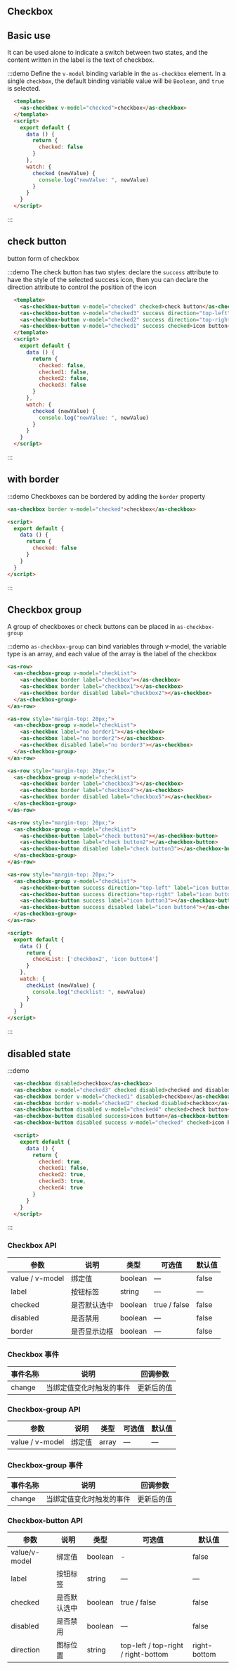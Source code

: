 ## Checkbox

## Basic use

It can be used alone to indicate a switch between two states, and the content written in the label is the text of checkbox.

:::demo Define the `v-model` binding variable in the `as-checkbox` element. In a single `checkbox`, the default binding variable value will be `Boolean`, and `true` is selected.

```html
  <template>
    <as-checkbox v-model="checked">checkbox</as-checkbox>
  </template>
  <script>
    export default {
      data () {
        return {
          checked: false
        }
      },
      watch: {
        checked (newValue) {
          console.log("newValue: ", newValue)
        }
      }
    }
  </script>
```

:::

## check button

button form of checkbox

:::demo The check button has two styles: declare the `success` attribute to have the style of the selected success icon, then you can declare the direction attribute to control the position of the icon

```html
  <template>
    <as-checkbox-button v-model="checked" checked>check button</as-checkbox-button>
    <as-checkbox-button v-model="checked3" success direction="top-left" checked>icon button</as-checkbox-button>
    <as-checkbox-button v-model="checked2" success direction="top-right" checked>icon button</as-checkbox-button>
    <as-checkbox-button v-model="checked1" success checked>icon button</as-checkbox-button>
  </template>
  <script>
    export default {
      data () {
        return {
          checked: false,
          checked1: false,
          checked2: false,
          checked3: false
        }
      },
      watch: {
        checked (newValue) {
          console.log("newValue: ", newValue)
        }
      }
    }
  </script>
```

:::

## with border

:::demo Checkboxes can be bordered by adding the `border` property

```html
<as-checkbox border v-model="checked">checkbox</as-checkbox>

<script>
  export default {
    data () {
      return {
        checked: false
      }
    }
  }
</script>
```

:::

## Checkbox group

A group of checkboxes or check buttons can be placed in `as-checkbox-group`

:::demo `as-checkbox-group` can bind variables through v-model, the variable type is an array, and each value of the array is the label of the checkbox

```html
<as-row>
  <as-checkbox-group v-model="checkList">
    <as-checkbox border label="checkbox"></as-checkbox>
    <as-checkbox border label="checkbox1"></as-checkbox>
    <as-checkbox border disabled label="checkbox2"></as-checkbox>
  </as-checkbox-group>
</as-row>

<as-row style="margin-top: 20px;">
  <as-checkbox-group v-model="checkList">
    <as-checkbox label="no border1"></as-checkbox>
    <as-checkbox label="no border2"></as-checkbox>
    <as-checkbox disabled label="no border3"></as-checkbox>
  </as-checkbox-group>
</as-row>

<as-row style="margin-top: 20px;">
  <as-checkbox-group v-model="checkList">
    <as-checkbox border label="checkbox3"></as-checkbox>
    <as-checkbox border label="checkbox4"></as-checkbox>
    <as-checkbox border disabled label="checkbox5"></as-checkbox>
  </as-checkbox-group>
</as-row>

<as-row style="margin-top: 20px;">
  <as-checkbox-group v-model="checkList">
    <as-checkbox-button label="check button1"></as-checkbox-button>
    <as-checkbox-button label="check button2"></as-checkbox-button>
    <as-checkbox-button disabled label="check button3"></as-checkbox-button>
  </as-checkbox-group>
</as-row>

<as-row style="margin-top: 20px;">
  <as-checkbox-group v-model="checkList">
    <as-checkbox-button success direction="top-left" label="icon button1"></as-checkbox-button>
    <as-checkbox-button success direction="top-right" label="icon button2"></as-checkbox-button>
    <as-checkbox-button success label="icon button3"></as-checkbox-button>
    <as-checkbox-button success disabled label="icon button4"></as-checkbox-button>
  </as-checkbox-group>
</as-row>

<script>
  export default {
    data () {
      return {
        checkList: ['checkbox2', 'icon button4']
      }
    },
    watch: {
      checkList (newValue) {
        console.log("checklist: ", newValue)
      }
    }
  }
</script>
```

:::

## disabled state

:::demo

```html
  <as-checkbox disabled>checkbox</as-checkbox>
  <as-checkbox v-model="checked3" checked disabled>checked and disabled</as-checkbox>
  <as-checkbox border v-model="checked1" disabled>checkbox</as-checkbox>
  <as-checkbox border v-model="checked2" checked disabled>checkbox</as-checkbox>
  <as-checkbox-button disabled v-model="checked4" checked>check button</as-checkbox-button>
  <as-checkbox-button disabled success>icon button</as-checkbox-button>
  <as-checkbox-button disabled success v-model="checked" checked>icon button</as-checkbox-button>

  <script>
    export default {
      data () {
        return {
          checked: true,
          checked1: false,
          checked2: true,
          checked3: true,
          checked4: true
        }
      }
    }
  </script>
```

:::

### Checkbox API

| 参数      | 说明    | 类型      | 可选值       | 默认值   |
|---------- |-------- |---------- |-------------  |-------- |
| value / v-model | 绑定值 | boolean | — | false |
| label | 按钮标签 | string | — | — |
| checked | 是否默认选中 | boolean | true / false | false |
| disabled | 是否禁用 | boolean | — | false |
| border | 是否显示边框 | boolean | — | false |

### Checkbox 事件

| 事件名称      | 说明    | 回调参数      |
|---------- |-------- |---------- |
| change  | 当绑定值变化时触发的事件 | 更新后的值 |

### Checkbox-group API

| 参数      | 说明    | 类型      | 可选值       | 默认值   |
|---------- |-------- |---------- |-------------  |-------- |
| value / v-model | 绑定值 | array | — | — |

### Checkbox-group 事件

| 事件名称      | 说明    | 回调参数      |
|---------- |-------- |---------- |
| change  | 当绑定值变化时触发的事件 | 更新后的值 |

### Checkbox-button API

| 参数      | 说明    | 类型      | 可选值       | 默认值   |
|---------- |-------- |---------- |-------------  |-------- |
| value/v-model | 绑定值 | boolean | - | false |
| label     | 按钮标签 | string  | — | — |
| checked | 是否默认选中 | boolean | true / false | false |
| disabled  | 是否禁用 | boolean |  — | false   |
| direction | 图标位置 | string | top-left / top-right / right-bottom | right-bottom |
